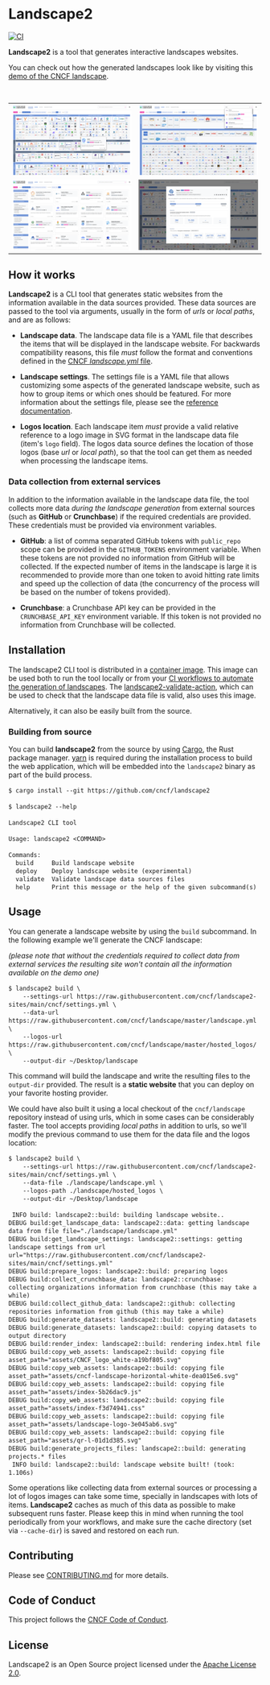 # Landscape2

[![CI](https://github.com/tegioz/landscape2/actions/workflows/ci.yml/badge.svg)](https://github.com/tegioz/landscape2/actions/workflows/ci.yml)

**Landscape2** is a tool that generates interactive landscapes websites.

You can check out how the generated landscapes look like by visiting this [demo of the CNCF landscape](https://d3p7z0397yhzys.cloudfront.net).

<br/>
<table>
    <tr>
        <td width="50%"><img src="docs/screenshots/landscape1.png?raw=true"></td>
        <td width="50%"><img src="docs/screenshots/landscape2.png?raw=true"></td>
    </tr>
    <tr>
        <td width="50%"><img src="docs/screenshots/landscape3.png?raw=true"></td>
        <td width="50%"><img src="docs/screenshots/landscape4.png?raw=true"></td>
    </tr>
</table>

## How it works

**Landscape2** is a CLI tool that generates static websites from the information available in the data sources provided. These data sources are passed to the tool via arguments, usually in the form of *urls* or *local paths*, and are as follows:

- **Landscape data**. The landscape data file is a YAML file that describes the items that will be displayed in the landscape website. For backwards compatibility reasons, this file *must* follow the format and conventions defined in the [CNCF *landscape.yml* file](https://github.com/cncf/landscape/blob/master/landscape.yml).

- **Landscape settings**. The settings file is a YAML file that allows customizing some aspects of the generated landscape website, such as how to group items or which ones should be featured. For more information about the settings file, please see the [reference documentation](https://github.com/cncf/landscape2/blob/main/docs/config/settings.yml).

- **Logos location**. Each landscape item *must* provide a valid relative reference to a logo image in SVG format in the landscape data file (item's `logo` field). The logos data source defines the location of those logos (base *url* or *local path*), so that the tool can get them as needed when processing the landscape items.

### Data collection from external services

In addition to the information available in the landscape data file, the tool collects more data *during the landscape generation* from external sources (such as **GitHub** or **Crunchbase**) if the required credentials are provided. These credentials must be provided via environment variables.

- **GitHub**: a list of comma separated GitHub tokens with `public_repo` scope can be provided in the `GITHUB_TOKENS` environment variable. When these tokens are not provided no information from GitHub will be collected. If the expected number of items in the landscape is large it is recommended to provide more than one token to avoid hitting rate limits and speed up the collection of data (the concurrency of the process will be based on the number of tokens provided).

- **Crunchbase**: a Crunchbase API key can be provided in the `CRUNCHBASE_API_KEY` environment variable. If this token is not provided no information from Crunchbase will be collected.

## Installation

The landscape2 CLI tool is distributed in a [container image](https://gallery.ecr.aws/g6m3a0y9/landscape2). This image can be used both to run the tool locally or from your [CI workflows to automate the generation of landscapes](https://github.com/cncf/landscape2-sites/tree/main/.github/workflows). The [landscape2-validate-action](https://github.com/cncf/landscape2-validate-action), which can be used to check that the landscape data file is valid, also uses this image.

Alternatively, it can also be easily built from the source.

### Building from source

You can build **landscape2** from the source by using [Cargo](https://rustup.rs), the Rust package manager. [yarn](https://classic.yarnpkg.com/lang/en/docs/install/) is required during the installation process to build the web application, which will be embedded into the `landscape2` binary as part of the build process.

```text
$ cargo install --git https://github.com/cncf/landscape2

$ landscape2 --help

Landscape2 CLI tool

Usage: landscape2 <COMMAND>

Commands:
  build     Build landscape website
  deploy    Deploy landscape website (experimental)
  validate  Validate landscape data sources files
  help      Print this message or the help of the given subcommand(s)
```

## Usage

You can generate a landscape website by using the `build` subcommand. In the following example we'll generate the CNCF landscape:

*(please note that without the credentials required to collect data from external services the resulting site won't contain all the information available on the demo one)*

```text
$ landscape2 build \
    --settings-url https://raw.githubusercontent.com/cncf/landscape2-sites/main/cncf/settings.yml \
    --data-url https://raw.githubusercontent.com/cncf/landscape/master/landscape.yml \
    --logos-url https://raw.githubusercontent.com/cncf/landscape/master/hosted_logos/ \
    --output-dir ~/Desktop/landscape
```

This command will build the landscape and write the resulting files to the `output-dir` provided. The result is a **static website** that you can deploy on your favorite hosting provider.

We could have also built it using a local checkout of the `cncf/landscape` repository instead of using urls, which in some cases can be considerably faster. The tool accepts providing *local paths* in addition to urls, so we'll modify the previous command to use them for the data file and the logos location:

```text
$ landscape2 build \
    --settings-url https://raw.githubusercontent.com/cncf/landscape2-sites/main/cncf/settings.yml \
    --data-file ./landscape/landscape.yml \
    --logos-path ./landscape/hosted_logos \
    --output-dir ~/Desktop/landscape

 INFO build: landscape2::build: building landscape website..
DEBUG build:get_landscape_data: landscape2::data: getting landscape data from file file="./landscape/landscape.yml"
DEBUG build:get_landscape_settings: landscape2::settings: getting landscape settings from url url="https://raw.githubusercontent.com/cncf/landscape2-sites/main/cncf/settings.yml"
DEBUG build:prepare_logos: landscape2::build: preparing logos
DEBUG build:collect_crunchbase_data: landscape2::crunchbase: collecting organizations information from crunchbase (this may take a while)
DEBUG build:collect_github_data: landscape2::github: collecting repositories information from github (this may take a while)
DEBUG build:generate_datasets: landscape2::build: generating datasets
DEBUG build:generate_datasets: landscape2::build: copying datasets to output directory
DEBUG build:render_index: landscape2::build: rendering index.html file
DEBUG build:copy_web_assets: landscape2::build: copying file asset_path="assets/CNCF_logo_white-a19bf805.svg"
DEBUG build:copy_web_assets: landscape2::build: copying file asset_path="assets/cncf-landscape-horizontal-white-dea015e6.svg"
DEBUG build:copy_web_assets: landscape2::build: copying file asset_path="assets/index-5b26dac9.js"
DEBUG build:copy_web_assets: landscape2::build: copying file asset_path="assets/index-f3d74941.css"
DEBUG build:copy_web_assets: landscape2::build: copying file asset_path="assets/landscape-logo-3e045ab6.svg"
DEBUG build:copy_web_assets: landscape2::build: copying file asset_path="assets/qr-l-01d1d385.svg"
DEBUG build:generate_projects_files: landscape2::build: generating projects.* files
 INFO build: landscape2::build: landscape website built! (took: 1.106s)
```

Some operations like collecting data from external sources or processing a lot of logos images can take some time, specially in landscapes with lots of items. **Landscape2** caches as much of this data as possible to make subsequent runs faster. Please keep this in mind when running the tool periodically from your workflows, and make sure the cache directory (set via `--cache-dir`) is saved and restored on each run.

## Contributing

Please see [CONTRIBUTING.md](./CONTRIBUTING.md) for more details.

## Code of Conduct

This project follows the [CNCF Code of Conduct](https://github.com/cncf/foundation/blob/master/code-of-conduct.md).

## License

Landscape2 is an Open Source project licensed under the [Apache License 2.0](https://www.apache.org/licenses/LICENSE-2.0).
